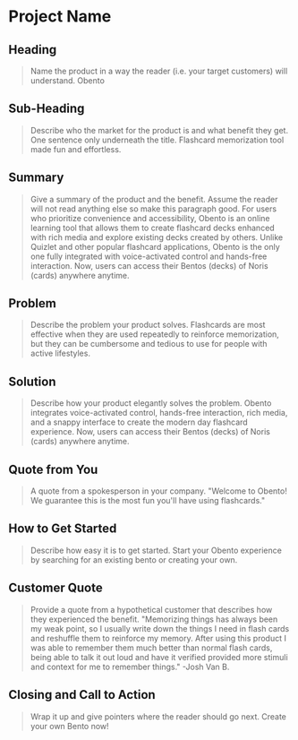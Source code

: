 # Project Name #

<!-- 
> This material was originally posted [here](http://www.quora.com/What-is-Amazons-approach-to-product-development-and-product-management). It is reproduced here for posterities sake.

There is an approach called "working backwards" that is widely used at Amazon. They work backwards from the customer, rather than starting with an idea for a product and trying to bolt customers onto it. While working backwards can be applied to any specific product decision, using this approach is especially important when developing new products or features.

For new initiatives a product manager typically starts by writing an internal press release announcing the finished product. The target audience for the press release is the new/updated product's customers, which can be retail customers or internal users of a tool or technology. Internal press releases are centered around the customer problem, how current solutions (internal or external) fail, and how the new product will blow away existing solutions.

If the benefits listed don't sound very interesting or exciting to customers, then perhaps they're not (and shouldn't be built). Instead, the product manager should keep iterating on the press release until they've come up with benefits that actually sound like benefits. Iterating on a press release is a lot less expensive than iterating on the product itself (and quicker!).

If the press release is more than a page and a half, it is probably too long. Keep it simple. 3-4 sentences for most paragraphs. Cut out the fat. Don't make it into a spec. You can accompany the press release with a FAQ that answers all of the other business or execution questions so the press release can stay focused on what the customer gets. My rule of thumb is that if the press release is hard to write, then the product is probably going to suck. Keep working at it until the outline for each paragraph flows. 

Oh, and I also like to write press-releases in what I call "Oprah-speak" for mainstream consumer products. Imagine you're sitting on Oprah's couch and have just explained the product to her, and then you listen as she explains it to her audience. That's "Oprah-speak", not "Geek-speak".

Once the project moves into development, the press release can be used as a touchstone; a guiding light. The product team can ask themselves, "Are we building what is in the press release?" If they find they're spending time building things that aren't in the press release (overbuilding), they need to ask themselves why. This keeps product development focused on achieving the customer benefits and not building extraneous stuff that takes longer to build, takes resources to maintain, and doesn't provide real customer benefit (at least not enough to warrant inclusion in the press release).
 -->
 
## Heading ##
  > Name the product in a way the reader (i.e. your target customers) will understand.
  Obento

## Sub-Heading ##
  > Describe who the market for the product is and what benefit they get. One sentence only underneath the title.
  Flashcard memorization tool made fun and effortless.

## Summary ##
  > Give a summary of the product and the benefit. Assume the reader will not read anything else so make this paragraph good.
  For users who prioritize convenience and accessibility, Obento is an online learning tool that allows them to create flashcard decks enhanced with rich media and explore existing decks created by others. Unlike Quizlet and other popular flashcard applications, Obento is the only one fully integrated with voice-activated control and hands-free interaction. Now, users can access their Bentos (decks) of Noris (cards) anywhere anytime.

## Problem ##
  > Describe the problem your product solves.
  Flashcards are most effective when they are used repeatedly to reinforce memorization, but they can be cumbersome and tedious to use for people with active lifestyles. 

## Solution ##
  > Describe how your product elegantly solves the problem.
  Obento integrates voice-activated control, hands-free interaction, rich media, and a snappy interface to create the modern day flashcard experience. Now, users can access their Bentos (decks) of Noris (cards) anywhere anytime.

## Quote from You ##
  > A quote from a spokesperson in your company.
  "Welcome to Obento! We guarantee this is the most fun you'll have using flashcards."

## How to Get Started ##
  > Describe how easy it is to get started.
  Start your Obento experience by searching for an existing bento or creating your own.

## Customer Quote ##
  > Provide a quote from a hypothetical customer that describes how they experienced the benefit.
  "Memorizing things has always been my weak point, so I usually write down the things I need in flash cards and reshuffle them to reinforce my memory. After using this product I was able to remember them much better than normal flash cards, being able to talk it out loud and have it verified provided more stimuli and context for me to remember things." -Josh Van B.

## Closing and Call to Action ##
  > Wrap it up and give pointers where the reader should go next.
  Create your own Bento now!